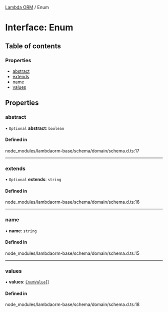 [Lambda ORM](../README.md) / Enum

# Interface: Enum

## Table of contents

### Properties

- [abstract](Enum.md#abstract)
- [extends](Enum.md#extends)
- [name](Enum.md#name)
- [values](Enum.md#values)

## Properties

### abstract

• `Optional` **abstract**: `boolean`

#### Defined in

node_modules/lambdaorm-base/schema/domain/schema.d.ts:17

___

### extends

• `Optional` **extends**: `string`

#### Defined in

node_modules/lambdaorm-base/schema/domain/schema.d.ts:16

___

### name

• **name**: `string`

#### Defined in

node_modules/lambdaorm-base/schema/domain/schema.d.ts:15

___

### values

• **values**: [`EnumValue`](EnumValue.md)[]

#### Defined in

node_modules/lambdaorm-base/schema/domain/schema.d.ts:18
